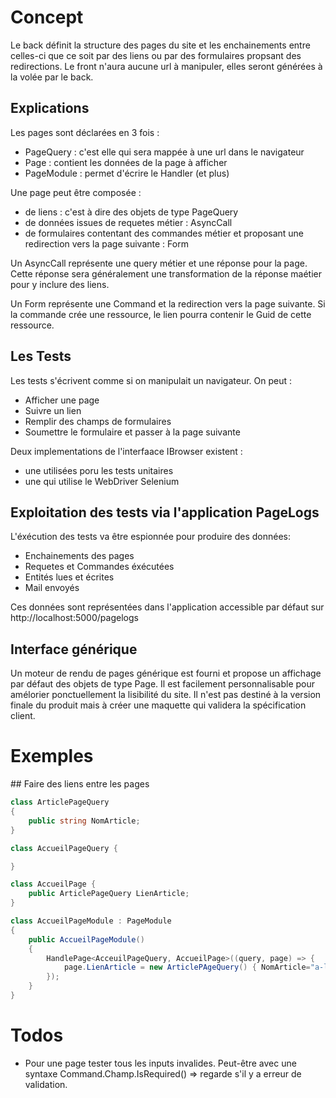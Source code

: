 # Concept

Le back définit la structure des pages du site et les enchainements entre celles-ci 
que ce soit par des liens ou par des formulaires propsant des redirections.
Le front n'aura aucune url à manipuler, elles seront générées à la volée par le back.

## Explications

Les pages sont déclarées en 3 fois :
- PageQuery : c'est elle qui sera mappée à une url dans le navigateur
- Page : contient les données de la page à afficher
- PageModule : permet d'écrire le Handler (et plus)

Une page peut être composée :
- de liens : c'est à dire des objets de type PageQuery
- de données issues de requetes métier : AsyncCall
- de formulaires contentant des commandes métier et proposant une redirection vers la page suivante : Form

Un AsyncCall représente une query métier et une réponse pour la page. Cette réponse sera généralement une transformation
de la réponse maétier pour y inclure des liens.

Un Form représente une Command et la redirection vers la page suivante. Si la commande crée une ressource, le lien pourra 
contenir le Guid de cette ressource.

## Les Tests

Les tests s'écrivent comme si on manipulait un navigateur. On peut : 
- Afficher une page
- Suivre un lien
- Remplir des champs de formulaires
- Soumettre le formulaire et passer à la page suivante

Deux implementations de l'interfaace IBrowser existent : 
- une utilisées poru les tests unitaires
- une qui utilise le WebDriver Selenium

## Exploitation des tests via l'application PageLogs

L'éxécution des tests va être espionnée pour produire des données:
- Enchainements des pages
- Requetes et Commandes éxécutées
- Entités lues et écrites
- Mail envoyés

Ces données sont représentées dans l'application accessible par défaut sur http://localhost:5000/pagelogs

## Interface générique

Un moteur de rendu de pages générique est fourni et propose un affichage par défaut des objets de type Page.
Il est facilement personnalisable pour amélorier ponctuellement la lisibilité du site.
Il n'est pas destiné à la version finale du produit mais à créer une maquette qui validera la spécification client.

# Exemples

## Faire des liens entre les pages

```csharp
class ArticlePageQuery
{
    public string NomArticle;
}

class AccueilPageQuery {

}

class AccueilPage {
    public ArticlePageQuery LienArticle;
}

class AccueilPageModule : PageModule
{
    public AccueilPageModule()
    {
        HandlePage<AcceuilPageQuery, AccueilPage>((query, page) => {
            page.LienArticle = new ArticlePAgeQuery() { NomArticle="a-la-une" };
        });
    }
}
```


# Todos

- Pour une page tester tous les inputs invalides.
  Peut-être avec une syntaxe Command.Champ.IsRequired() => regarde s'il y a erreur de validation.
